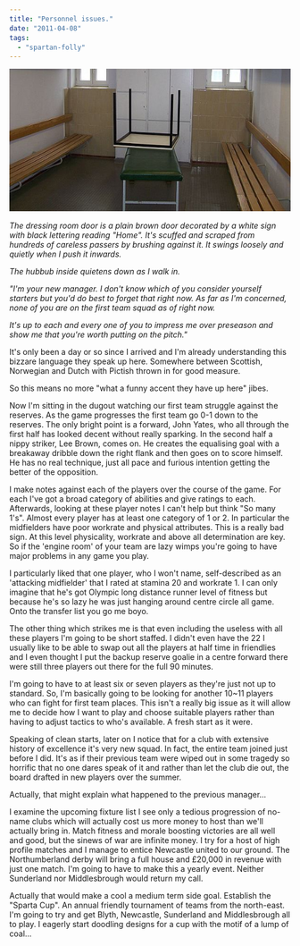 ```yaml
---
title: "Personnel issues."
date: "2011-04-08"
tags: 
  - "spartan-folly"
---
```


_[![](images/locker_room_web.jpg "locker_room_web")](http://spurious-logic.net/personnel-issues)_

_[](http://spurious-logic.net/wp-content/uploads/2011/04/locker_room_web.jpg)The dressing room door is a plain brown door decorated by a white sign with black lettering reading "Home". It's scuffed and scraped from hundreds of careless passers by brushing against it. It swings loosely and quietly when I push it inwards._

_The hubbub inside quietens down as I walk in._

_"I'm your new manager. I don't know which of you consider yourself starters but you'd do best to forget that right now. As far as I'm concerned, none of you are on the first team squad as of right now._

_It's up to each and every one of you to impress me over preseason and show me that you're worth putting on the pitch."_

It's only been a day or so since I arrived and I'm already understanding this bizzare language they speak up here. Somewhere between Scottish, Norwegian and Dutch with Pictish thrown in for good measure.

So this means no more "what a funny accent they have up here" jibes.

Now I'm sitting in the dugout watching our first team struggle against the reserves. As the game progresses the first team go 0-1 down to the reserves. The only bright point is a forward, John Yates, who all through the first half has looked decent without really sparking. In the second half a nippy striker, Lee Brown, comes on. He creates the equalising goal with a breakaway dribble down the right flank and then goes on to score himself. He has no real technique, just all pace and furious intention getting the better of the opposition.

I make notes against each of the players over the course of the game. For each I've got a broad category of abilities and give ratings to each. Afterwards, looking at these player notes I can't help but think "So many 1's". Almost every player has at least one category of 1 or 2. In particular the midfielders have poor workrate and physical attributes. This is a really bad sign. At this level physicality, workrate and above all determination are key. So if the 'engine room' of your team are lazy wimps you're going to have major problems in any game you play.

I particularly liked that one player, who I won't name, self-described as an 'attacking midfielder' that I rated at stamina 20 and workrate 1. I can only imagine that he's got Olympic long distance runner level of fitness but because he's so lazy he was just hanging around centre circle all game. Onto the transfer list you go me boyo.

The other thing which strikes me is that even including the useless with all these players I'm going to be short staffed. I didn't even have the 22 I usually like to be able to swap out all the players at half time in friendlies and I even thought I put the backup reserve goalie in a centre forward there were still three players out there for the full 90 minutes.

I'm going to have to at least six or seven players as they're just not up to standard. So, I'm basically going to be looking for another 10~11 players who can fight for first team places. This isn't a really big issue as it will allow me to decide how I want to play and choose suitable players rather than having to adjust tactics to who's available. A fresh start as it were.

Speaking of clean starts, later on I notice that for a club with extensive history of excellence it's very new squad. In fact, the entire team joined just before I did. It's as if their previous team were wiped out in some tragedy so horrific that no one dares speak of it and rather than let the club die out, the board drafted in new players over the summer.

Actually, that might explain what happened to the previous manager...

I examine the upcoming fixture list I see only a tedious progression of no-name clubs which will actually cost us more money to host than we'll actually bring in. Match fitness and morale boosting victories are all well and good, but the sinews of war are infinite money. I try for a host of high profile matches and I manage to entice Newcastle united to our ground. The Northumberland derby will bring a full house and £20,000 in revenue with just one match. I'm going to have to make this a yearly event. Neither Sunderland nor Middlesbrough would return my call.

Actually that would make a cool a medium term side goal. Establish the "Sparta Cup". An annual friendly tournament of teams from the north-east. I'm going to try and get Blyth, Newcastle, Sunderland and Middlesbrough all to play. I eagerly start doodling designs for a cup with the motif of a lump of coal...
